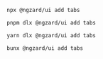 ```bash tab="npm" copyButton
npx @ngzard/ui add tabs
```

```bash tab="pnpm"
pnpm dlx @ngzard/ui add tabs
```

```bash tab="yarn"
yarn dlx @ngzard/ui add tabs
```

```bash tab="bun"
bunx @ngzard/ui add tabs
```